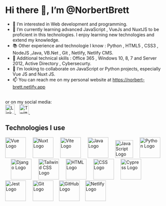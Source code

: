 # Hi there 👋, I’m @NorbertBrett

- 👀 I’m interested in Web development and programming.
- 🌱 I’m currently learning advanced JavaScript , VueJs and NuxtJS to be proficient in this technologies. I enjoy learning new technologies and extend my knowledge.
- 📚 Other experience and technologie I know : Python , HTML5 , CSS3 , NodeJS ,Java,  VB.Net , Git , Netlify, Netlify CMS.
- 💽 Additional technical skills : Office 365 , Windows 10, 8, 7 and Server 2012, Active Directory , Cybersecurty.
- 💞️ I’m looking to collaborate on JavaScript or Python projects, especially Vue JS and Nuxt JS.
- 📫 You can reach me on my personal website at https://norbert-brett.netlify.app
<br>
or on my social media:
<br>

<a href="https://www.linkedin.com/in/norbert-brett/">
  <img src="https://cdn.worldvectorlogo.com/logos/linkedin-icon-2.svg" title="LinkedIn" alt="Linkedin Account" width="30" />
</a> &ensp;
<a href="https://twitter.com/Norbert_Brett">
  <img src="https://cdn.worldvectorlogo.com/logos/twitter-3.svg" title="Twitter" alt="Twitter Account" width="30" />
</a> &ensp;

<br>

## Technologies I use

<img src="https://cdn.svgporn.com/logos/vue.svg" title="Vue JS" alt="Vue Logo" width="66" /> &emsp;
<img src="https://cdn.svgporn.com/logos/nuxt-icon.svg" title="Nuxt JS" alt="Nuxt Logo" width="66"  /> &emsp;
<img src="https://cdn.svgporn.com/logos/vitejs.svg" title="Vite" alt="Vite Logo" width="66"  /> &emsp;
<img src="https://cdn.svgporn.com/logos/java.svg" title="Java" alt="Java Logo" width="66"  /> &emsp;
<img src="https://cdn.svgporn.com/logos/javascript.svg" title="JavaScript" alt="JavaScript Logo" width="57" /> &emsp;
<img src="https://cdn.svgporn.com/logos/python.svg" title="Python" alt="Python Logo" width="66" /> &emsp;
<img src="https://cdn.svgporn.com/logos/django-icon.svg" title="Django" alt="Django Logo" width="66" /> &emsp;
<img src="https://cdn.svgporn.com/logos/tailwindcss-icon.svg" title="Tailwind CSS" alt="Tailwind CSS Logo" width="66" /> &emsp;
<img src="https://cdn.svgporn.com/logos/html-5.svg" title="HTML" alt="HTML Logo" width="66" /> &emsp;
<img src="https://cdn.svgporn.com/logos/css-3.svg" title="CSS" alt="CSS Logo" width="66" /> &emsp;
<img src="https://cdn.svgporn.com/logos/cypress.svg" title="Cypress" alt="Cypress Logo" width="66" /> &emsp;
<img src="https://cdn.svgporn.com/logos/jest.svg" title="Jest" alt="Jest Logo" width="66" /> &emsp;
<img src="https://cdn.svgporn.com/logos/git-icon.svg" title="Git" alt="Git Logo" width="66" />&emsp;
<img src="https://cdn.svgporn.com/logos/github-icon.svg" title="GitHub" alt="GitHub Logo" width="66" />&emsp;
<img src="https://cdn.svgporn.com/logos/netlify.svg" title="Netlify" alt="Netlify Logo" width="66" />&emsp;




<!---
NorbertBrett/NorbertBrett is a ✨ special ✨ repository because its `README.md` (this file) appears on your GitHub profile.
You can click the Preview link to take a look at your changes.
--->
